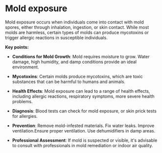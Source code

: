 # Mold exposure

Mold exposure occurs when individuals come into contact with mold spores, either through inhalation, ingestion, or skin contact. While most molds are harmless, certain types of molds can produce mycotoxins or trigger allergic reactions in susceptible individuals.

**Key points:**

* **Conditions for Mold Growth**: Mold requires moisture to grow. Water damage, high humidity, and damp conditions provide an ideal environment.

* **Mycotoxins**: Certain molds produce mycotoxins, which are toxic substances that can be harmful to humans and animals.

* **Health Effects**: Mold exposure can lead to a range of health effects, including allergic reactions, respiratory symptoms, more severe health problems.

* **Diagnosis**: Blood tests can check for mold exposure, or skin prick tests for allergies.

* **Prevention**: Remove mold-infested materials. Fix water leaks. Improve ventilation.Ensure proper ventilation. Use dehumidifiers in damp areas.

* **Professional Assessment**: If mold is suspected or visible, it's advisable to consult with professionals in mold remediation or indoor air quality.
